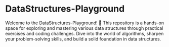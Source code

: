 # DataStructures-Playground
Welcome to the DataStructures-Playground! 🚀 This repository is a hands-on space for exploring and mastering various data structures through practical exercises and coding challenges. Dive into the world of algorithms, sharpen your problem-solving skills, and build a solid foundation in data structures.
